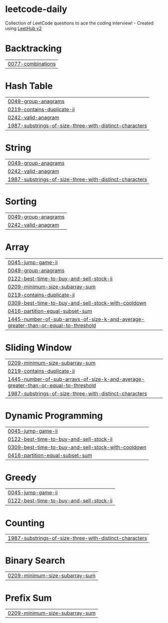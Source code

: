 # leetcode-daily
Collection of LeetCode questions to ace the coding interview! - Created using [LeetHub v2](https://github.com/arunbhardwaj/LeetHub-2.0)


# Backtracking
|  |
| ------- |
| [0077-combinations](https://github.com/saurabhsingh17/leetcode-daily/tree/master/0077-combinations) |
# Hash Table
|  |
| ------- |
| [0049-group-anagrams](https://github.com/saurabhsingh17/leetcode-daily/tree/master/0049-group-anagrams) |
| [0219-contains-duplicate-ii](https://github.com/saurabhsingh17/leetcode-daily/tree/master/0219-contains-duplicate-ii) |
| [0242-valid-anagram](https://github.com/saurabhsingh17/leetcode-daily/tree/master/0242-valid-anagram) |
| [1987-substrings-of-size-three-with-distinct-characters](https://github.com/saurabhsingh17/leetcode-daily/tree/master/1987-substrings-of-size-three-with-distinct-characters) |
# String
|  |
| ------- |
| [0049-group-anagrams](https://github.com/saurabhsingh17/leetcode-daily/tree/master/0049-group-anagrams) |
| [0242-valid-anagram](https://github.com/saurabhsingh17/leetcode-daily/tree/master/0242-valid-anagram) |
| [1987-substrings-of-size-three-with-distinct-characters](https://github.com/saurabhsingh17/leetcode-daily/tree/master/1987-substrings-of-size-three-with-distinct-characters) |
# Sorting
|  |
| ------- |
| [0049-group-anagrams](https://github.com/saurabhsingh17/leetcode-daily/tree/master/0049-group-anagrams) |
| [0242-valid-anagram](https://github.com/saurabhsingh17/leetcode-daily/tree/master/0242-valid-anagram) |
# Array
|  |
| ------- |
| [0045-jump-game-ii](https://github.com/saurabhsingh17/leetcode-daily/tree/master/0045-jump-game-ii) |
| [0049-group-anagrams](https://github.com/saurabhsingh17/leetcode-daily/tree/master/0049-group-anagrams) |
| [0122-best-time-to-buy-and-sell-stock-ii](https://github.com/saurabhsingh17/leetcode-daily/tree/master/0122-best-time-to-buy-and-sell-stock-ii) |
| [0209-minimum-size-subarray-sum](https://github.com/saurabhsingh17/leetcode-daily/tree/master/0209-minimum-size-subarray-sum) |
| [0219-contains-duplicate-ii](https://github.com/saurabhsingh17/leetcode-daily/tree/master/0219-contains-duplicate-ii) |
| [0309-best-time-to-buy-and-sell-stock-with-cooldown](https://github.com/saurabhsingh17/leetcode-daily/tree/master/0309-best-time-to-buy-and-sell-stock-with-cooldown) |
| [0416-partition-equal-subset-sum](https://github.com/saurabhsingh17/leetcode-daily/tree/master/0416-partition-equal-subset-sum) |
| [1445-number-of-sub-arrays-of-size-k-and-average-greater-than-or-equal-to-threshold](https://github.com/saurabhsingh17/leetcode-daily/tree/master/1445-number-of-sub-arrays-of-size-k-and-average-greater-than-or-equal-to-threshold) |
# Sliding Window
|  |
| ------- |
| [0209-minimum-size-subarray-sum](https://github.com/saurabhsingh17/leetcode-daily/tree/master/0209-minimum-size-subarray-sum) |
| [0219-contains-duplicate-ii](https://github.com/saurabhsingh17/leetcode-daily/tree/master/0219-contains-duplicate-ii) |
| [1445-number-of-sub-arrays-of-size-k-and-average-greater-than-or-equal-to-threshold](https://github.com/saurabhsingh17/leetcode-daily/tree/master/1445-number-of-sub-arrays-of-size-k-and-average-greater-than-or-equal-to-threshold) |
| [1987-substrings-of-size-three-with-distinct-characters](https://github.com/saurabhsingh17/leetcode-daily/tree/master/1987-substrings-of-size-three-with-distinct-characters) |
# Dynamic Programming
|  |
| ------- |
| [0045-jump-game-ii](https://github.com/saurabhsingh17/leetcode-daily/tree/master/0045-jump-game-ii) |
| [0122-best-time-to-buy-and-sell-stock-ii](https://github.com/saurabhsingh17/leetcode-daily/tree/master/0122-best-time-to-buy-and-sell-stock-ii) |
| [0309-best-time-to-buy-and-sell-stock-with-cooldown](https://github.com/saurabhsingh17/leetcode-daily/tree/master/0309-best-time-to-buy-and-sell-stock-with-cooldown) |
| [0416-partition-equal-subset-sum](https://github.com/saurabhsingh17/leetcode-daily/tree/master/0416-partition-equal-subset-sum) |
# Greedy
|  |
| ------- |
| [0045-jump-game-ii](https://github.com/saurabhsingh17/leetcode-daily/tree/master/0045-jump-game-ii) |
| [0122-best-time-to-buy-and-sell-stock-ii](https://github.com/saurabhsingh17/leetcode-daily/tree/master/0122-best-time-to-buy-and-sell-stock-ii) |
# Counting
|  |
| ------- |
| [1987-substrings-of-size-three-with-distinct-characters](https://github.com/saurabhsingh17/leetcode-daily/tree/master/1987-substrings-of-size-three-with-distinct-characters) |
# Binary Search
|  |
| ------- |
| [0209-minimum-size-subarray-sum](https://github.com/saurabhsingh17/leetcode-daily/tree/master/0209-minimum-size-subarray-sum) |
# Prefix Sum
|  |
| ------- |
| [0209-minimum-size-subarray-sum](https://github.com/saurabhsingh17/leetcode-daily/tree/master/0209-minimum-size-subarray-sum) |